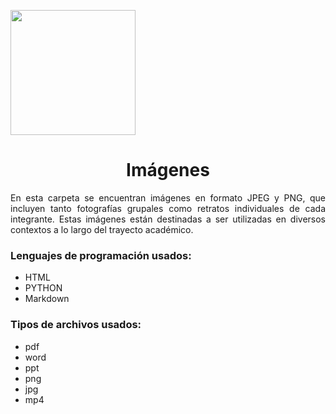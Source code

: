 <p align="left">
  <img src="https://semanadelcannabis.cayetano.edu.pe/assets/img/logo-upch.png" width="200">
  <h1 align="center">Imágenes</h1>
</p>

<p align="justify">
  En esta carpeta se encuentran imágenes en formato JPEG y PNG, que incluyen tanto fotografías grupales como retratos individuales de cada integrante. Estas imágenes están destinadas a ser utilizadas en diversos contextos a lo largo del trayecto académico.

</p>


### Lenguajes de programación usados:
- HTML 
- PYTHON
- Markdown 

### Tipos de archivos usados:
- pdf 
- word
- ppt
- png
- jpg
- mp4

